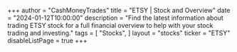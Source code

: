+++
author = "CashMoneyTrades"
title = "ETSY | Stock and Overview"
date = "2024-01-12T10:00:00"
description = "Find the latest information about trading ETSY stock for a full financial overview to help with your stock trading and investing."
tags = [
   "Stocks",
]
layout = "stocks"
ticker = "ETSY"
disableListPage = true
+++
